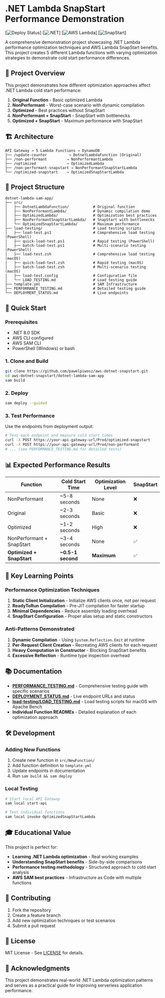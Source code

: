 # .NET Lambda SnapStart Performance Demonstration

[![Deploy Status](https://img.shields.io/badge/Deploy-Success-green)]
[![.NET](https://img.shields.io/badge/.NET-8.0-blue)]
[![AWS Lambda](https://img.shields.io/badge/AWS-Lambda-orange)]
[![SnapStart](https://img.shields.io/badge/AWS-SnapStart-yellow)]

A comprehensive demonstration project showcasing .NET Lambda performance optimization techniques and AWS Lambda SnapStart benefits. This project creates 5 different Lambda functions with varying optimization strategies to demonstrate cold start performance differences.

## 🎯 Project Overview

This project demonstrates how different optimization approaches affect .NET Lambda cold start performance:

1. **Original Function** - Basic optimized Lambda
2. **NonPerformant** - Worst-case scenario with dynamic compilation  
3. **Optimized** - Best practices without SnapStart
4. **NonPerformant + SnapStart** - SnapStart with bottlenecks
5. **Optimized + SnapStart** - Maximum performance with SnapStart

## 🏗️ Architecture

```text
API Gateway → 5 Lambda Functions → DynamoDB
├── /update-counter          → DotnetLambdaFunction (Original)
├── /non-performant         → NonPerformantLambda  
├── /optimized              → OptimizedLambda
├── /non-performant-snapstart → NonPerformantSnapStartLambda
└── /optimized-snapstart    → OptimizedSnapStartLambda
```

## 📁 Project Structure

```text
dotnet-lambda-sam-app/
├── src/
│   ├── DotnetLambdaFunction/           # Original function
│   ├── NonPerformantLambda/            # Dynamic compilation demo
│   ├── OptimizedLambda/                # Optimization best practices
│   ├── NonPerformantSnapStartLambda/   # SnapStart with bottlenecks
│   └── OptimizedSnapStartLambda/       # Maximum performance
├── load-testing/                       # Load testing scripts
│   ├── load-test.ps1                   # Comprehensive load testing (PowerShell)
│   ├── quick-load-test.ps1             # Rapid testing (PowerShell)
│   ├── batch-load-test.ps1             # Multi-scenario testing (PowerShell)
│   ├── load-test.zsh                   # Comprehensive load testing (macOS)
│   ├── quick-load-test.zsh             # Rapid testing (macOS)
│   ├── batch-load-test.zsh             # Multi-scenario testing (macOS)
│   ├── load-test.config                # Configuration file
│   └── LOAD_TESTING.md                 # Load testing guide
├── template.yml                        # SAM Infrastructure
├── PERFORMANCE_TESTING.md              # Detailed testing guide
└── DEPLOYMENT_STATUS.md                # Live endpoints
```

## 🚀 Quick Start

### Prerequisites

- .NET 8.0 SDK
- AWS CLI configured
- AWS SAM CLI
- PowerShell (Windows) or bash

### 1. Clone and Build

```bash
git clone https://github.com/pawelpiwosz/aws-dotnet-snapstart.git
cd aws-dotnet-snapstart/dotnet-lambda-sam-app
sam build
```

### 2. Deploy

```bash
sam deploy --guided
```

### 3. Test Performance

Use the endpoints from deployment output:

```bash
# Test each endpoint and measure cold start times
curl -X POST https://your-api-gateway-url/Prod/optimized-snapstart
curl -X POST https://your-api-gateway-url/Prod/non-performant
# ... (see PERFORMANCE_TESTING.md for detailed tests)
```

## 📊 Expected Performance Results

| Function | Cold Start Time | Optimization Level | SnapStart |
|----------|----------------|-------------------|-----------|
| NonPerformant | ~5-8 seconds | None | ❌ |
| Original | ~2-3 seconds | Basic | ❌ |
| Optimized | ~1-2 seconds | High | ❌ |
| NonPerformant + SnapStart | ~3-4 seconds | None | ✅ |
| **Optimized + SnapStart** | **~0.5-1 second** | **Maximum** | ✅ |

## 🔬 Key Learning Points

### Performance Optimization Techniques

1. **Static Client Initialization** - Initialize AWS clients once, not per request
2. **ReadyToRun Compilation** - Pre-JIT compilation for faster startup
3. **Minimal Dependencies** - Reduce assembly loading overhead
4. **SnapStart Configuration** - Proper alias setup and static constructors

### Anti-Patterns Demonstrated

1. **Dynamic Compilation** - Using `System.Reflection.Emit` at runtime
2. **Per-Request Client Creation** - Recreating AWS clients for each request
3. **Heavy Computation in Constructor** - Blocking SnapStart benefits
4. **Excessive Reflection** - Runtime type inspection overhead

## 📚 Documentation

- **[PERFORMANCE_TESTING.md](PERFORMANCE_TESTING.md)** - Comprehensive testing guide with specific scenarios
- **[DEPLOYMENT_STATUS.md](DEPLOYMENT_STATUS.md)** - Live endpoint URLs and status  
- **[load-testing/LOAD_TESTING.md](load-testing/LOAD_TESTING.md)** - Load testing scripts for macOS with Apache Bench
- **Individual Function READMEs** - Detailed explanation of each optimization approach

## 🛠️ Development

### Adding New Functions

1. Create new function in `src/NewFunction/`
2. Add function definition to `template.yml`
3. Update endpoints in documentation
4. Run `sam build && sam deploy`

### Local Testing

```bash
# Start local API Gateway
sam local start-api

# Test individual functions
sam local invoke OptimizedSnapStartLambda
```

## 🎓 Educational Value

This project is perfect for:

- **Learning .NET Lambda optimization** - Real working examples
- **Understanding SnapStart benefits** - Side-by-side comparisons  
- **Performance testing methodology** - Structured approach to cold start analysis
- **AWS SAM best practices** - Infrastructure as Code with multiple functions

## 🤝 Contributing

1. Fork the repository
2. Create a feature branch
3. Add new optimization techniques or test scenarios
4. Submit a pull request

## 📄 License

MIT License - See [LICENSE](LICENSE) for details.

## 🙏 Acknowledgments

This project demonstrates real-world .NET Lambda optimization patterns and serves as a practical guide for improving serverless application performance.
